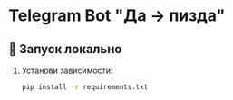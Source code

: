 # Telegram Bot "Да → пизда"

## 🚀 Запуск локально
1. Установи зависимости:
   ```bash
   pip install -r requirements.txt
